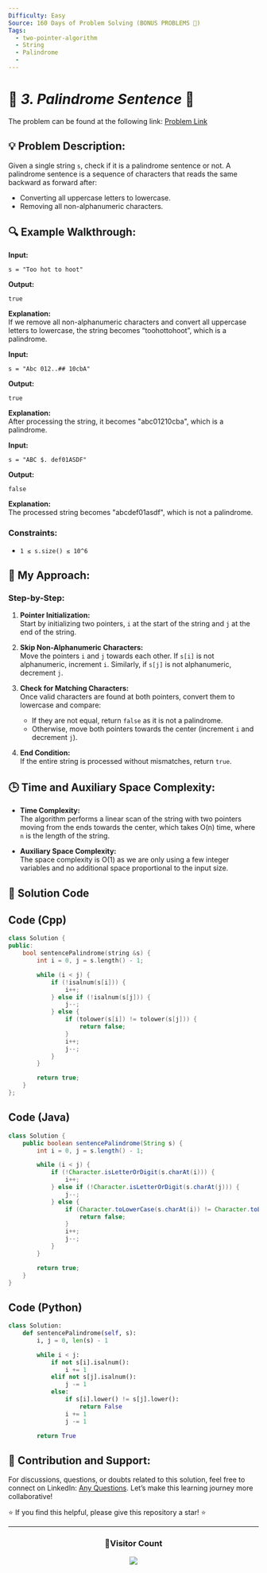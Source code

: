 ```yaml
---
Difficulty: Easy
Source: 160 Days of Problem Solving (BONUS PROBLEMS 🎁)
Tags:
  - two-pointer-algorithm
  - String
  - Palindrome
  -
---
```


# 🚀 _3. Palindrome Sentence_ 🧠

The problem can be found at the following link: [Problem Link](https://www.geeksforgeeks.org/batch/gfg-160-problems/track/string-bonus-problems/problem/string-palindromic-ignoring-spaces4723)

## 💡 **Problem Description:**

Given a single string `s`, check if it is a palindrome sentence or not. A palindrome sentence is a sequence of characters that reads the same backward as forward after:

- Converting all uppercase letters to lowercase.
- Removing all non-alphanumeric characters.

## 🔍 **Example Walkthrough:**

**Input:**

```
s = "Too hot to hoot"
```

**Output:**

```
true
```

**Explanation:**  
If we remove all non-alphanumeric characters and convert all uppercase letters to lowercase, the string becomes “toohottohoot”, which is a palindrome.

**Input:**

```
s = "Abc 012..## 10cbA"
```

**Output:**

```
true
```

**Explanation:**  
After processing the string, it becomes "abc01210cba", which is a palindrome.

**Input:**

```
s = "ABC $. def01ASDF"
```

**Output:**

```
false
```

**Explanation:**  
The processed string becomes "abcdef01asdf", which is not a palindrome.

### **Constraints:**

- `1 ≤ s.size() ≤ 10^6`

## 🎯 **My Approach:**

### Step-by-Step:

1. **Pointer Initialization:**  
   Start by initializing two pointers, `i` at the start of the string and `j` at the end of the string.

2. **Skip Non-Alphanumeric Characters:**  
   Move the pointers `i` and `j` towards each other. If `s[i]` is not alphanumeric, increment `i`. Similarly, if `s[j]` is not alphanumeric, decrement `j`.

3. **Check for Matching Characters:**  
   Once valid characters are found at both pointers, convert them to lowercase and compare:

   - If they are not equal, return `false` as it is not a palindrome.
   - Otherwise, move both pointers towards the center (increment `i` and decrement `j`).

4. **End Condition:**  
   If the entire string is processed without mismatches, return `true`.

## 🕒 **Time and Auxiliary Space Complexity:**

- **Time Complexity:**  
  The algorithm performs a linear scan of the string with two pointers moving from the ends towards the center, which takes O(n) time, where `n` is the length of the string.

- **Auxiliary Space Complexity:**  
  The space complexity is O(1) as we are only using a few integer variables and no additional space proportional to the input size.

## 📝 **Solution Code**

## Code (Cpp)

```cpp
class Solution {
public:
    bool sentencePalindrome(string &s) {
        int i = 0, j = s.length() - 1;

        while (i < j) {
            if (!isalnum(s[i])) {
                i++;
            } else if (!isalnum(s[j])) {
                j--;
            } else {
                if (tolower(s[i]) != tolower(s[j])) {
                    return false;
                }
                i++;
                j--;
            }
        }

        return true;
    }
};
```

## Code (Java)

```java
class Solution {
    public boolean sentencePalindrome(String s) {
        int i = 0, j = s.length() - 1;

        while (i < j) {
            if (!Character.isLetterOrDigit(s.charAt(i))) {
                i++;
            } else if (!Character.isLetterOrDigit(s.charAt(j))) {
                j--;
            } else {
                if (Character.toLowerCase(s.charAt(i)) != Character.toLowerCase(s.charAt(j))) {
                    return false;
                }
                i++;
                j--;
            }
        }

        return true;
    }
}
```

## Code (Python)

```python
class Solution:
    def sentencePalindrome(self, s):
        i, j = 0, len(s) - 1

        while i < j:
            if not s[i].isalnum():
                i += 1
            elif not s[j].isalnum():
                j -= 1
            else:
                if s[i].lower() != s[j].lower():
                    return False
                i += 1
                j -= 1

        return True
```

## 🎯 Contribution and Support:

For discussions, questions, or doubts related to this solution, feel free to connect on LinkedIn: [Any Questions](https://www.linkedin.com/in/patel-hetkumar-sandipbhai-8b110525a/). Let’s make this learning journey more collaborative!

⭐ If you find this helpful, please give this repository a star! ⭐

---

<div align="center">
  <h3><b>📍Visitor Count</b></h3>
</div>

<p align="center">
  <img src="https://profile-counter.glitch.me/Hunterdii/count.svg" />
</p>
